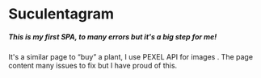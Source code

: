 # Suculentagram


##### This is my first SPA, to many errors but it's a big step for me!

 It's a similar page to “buy” a plant, I use PEXEL API for images .
 The page content  many issues to fix but I have proud of this.
